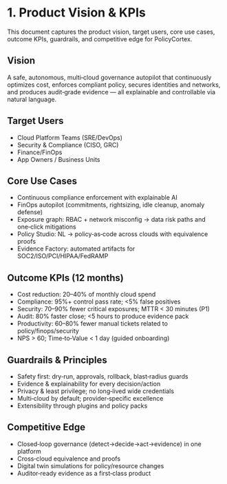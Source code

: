 # 1. Product Vision & KPIs

This document captures the product vision, target users, core use cases, outcome KPIs, guardrails, and competitive edge for PolicyCortex.

## Vision
A safe, autonomous, multi‑cloud governance autopilot that continuously optimizes cost, enforces compliant policy, secures identities and networks, and produces audit‑grade evidence — all explainable and controllable via natural language.

## Target Users
- Cloud Platform Teams (SRE/DevOps)
- Security & Compliance (CISO, GRC)
- Finance/FinOps
- App Owners / Business Units

## Core Use Cases
- Continuous compliance enforcement with explainable AI
- FinOps autopilot (commitments, rightsizing, idle cleanup, anomaly defense)
- Exposure graph: RBAC + network misconfig → data risk paths and one‑click mitigations
- Policy Studio: NL → policy‑as‑code across clouds with equivalence proofs
- Evidence Factory: automated artifacts for SOC2/ISO/PCI/HIPAA/FedRAMP

## Outcome KPIs (12 months)
- Cost reduction: 20–40% of monthly cloud spend
- Compliance: 95%+ control pass rate; <5% false positives
- Security: 70–90% fewer critical exposures; MTTR < 30 minutes (P1)
- Audit: 80% faster close; <5 hours to produce evidence pack
- Productivity: 60–80% fewer manual tickets related to policy/finops/security
- NPS > 60; Time‑to‑Value < 1 day (guided onboarding)

## Guardrails & Principles
- Safety first: dry‑run, approvals, rollback, blast‑radius guards
- Evidence & explainability for every decision/action
- Privacy & least privilege; no long‑lived wide credentials
- Multi‑cloud by default; provider‑specific excellence
- Extensibility through plugins and policy packs

## Competitive Edge
- Closed‑loop governance (detect→decide→act→evidence) in one platform
- Cross‑cloud equivalence and proofs
- Digital twin simulations for policy/resource changes
- Auditor‑ready evidence as a first‑class product
